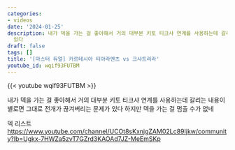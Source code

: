 ```yaml
---
categories:
- videos
date: '2024-01-25'
description: 내가 덱을 가는 걸 좋아해서 거의 대부분 키토 티크샤 연계를 사용하는데 갈리는 내용이 별로면 그대로 전개가 끊겨버리는 문제가
  있다
draft: false
tags: []
title: '[마스터 듀얼] 카르테시아 티아라멘츠 vs 크샤트리라'
youtube_id: wqif93FUTBM
---
```



{{< youtube wqif93FUTBM >}}

내가 덱을 가는 걸 좋아해서 거의 대부분 키토 티크샤 연계를 사용하는데 갈리는 내용이 별로면 그대로 전개가 끊겨버리는 문제가 있다
하지만 덱을 가는 걸 멈출 수가 없네

덱 리스트
https://www.youtube.com/channel/UCOt8sKxnjgZAM02Lc89Ijkw/community?lb=Ugkx-7HWZa5zvT7GZrd3KAOAd7JZ-MeEmSKp